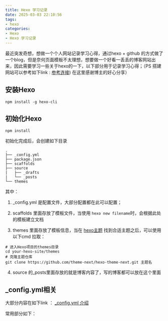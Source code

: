 ```yaml
---
title: Hexo 学习记录
date: 2025-03-03 22:10:56
tags:
- hexo
categories:
- Hexo
- Hexo 学习记录
---
```


最近突发奇想，想做一个个人网站记录学习心得，通过hexo + github 的方式做了一个blog，但是奈何页面模板不太理想，想要做一个好看一丢丢的博客网站出来，因此需要学习一些关于hexo的一下，以下部分用于记录学习心得；（PS 搭建网站可以参考如下link : [参考连接](https://blog.csdn.net/yaorongke/article/details/119089190)) 在这里感谢博主的好心分享）

## 安装Hexo

```
npm install -g hexo-cli
```

## 初始化Hexo

```
npm install
```

初始化完成后，会创建如下目录

```
.
├── _config.yml
├── package.json
├── scaffolds
├── source
|   ├── _drafts
|   └── _posts
└── themes
```

其中：

1. _config.yml 是配置文件，大部分配置都在此可以配置；

2. scaffolds 里面存放了模板文件，当使用 `hexo new filename`时，会根据此处的模板建立文档

3. themes 里面存放了模板信息，当在 [hexo主题](https://hexo.io/themes/)  找到合适主题之后，可以使用以下cmd 拉取：

```
# 进入Hexo项目的themes目录
cd your-hexo-site/themes
# 克隆主题仓库
git clone https://github.com/theme-next/hexo-theme-next.git 主题名
```

4. source 的_posts里面存放的就是博客内容了，写的博客都可以放在这个里面



## _config.yml相关

大部分内容在如下link ： [_config.yml 介绍](https://hexo.io/zh-cn/docs/configuration)  

常用部分如下：

